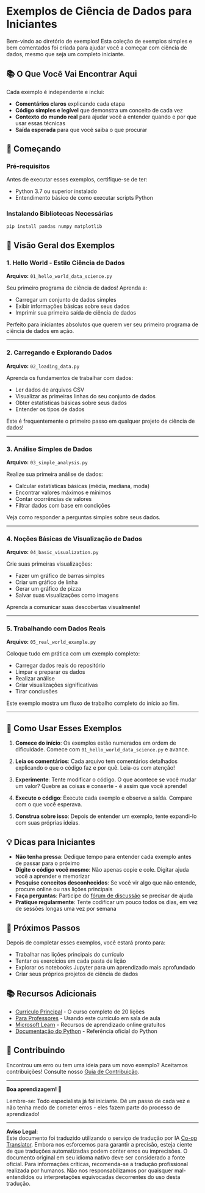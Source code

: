 <!--
CO_OP_TRANSLATOR_METADATA:
{
  "original_hash": "9bef7fd96c8f262339933117d9b3e342",
  "translation_date": "2025-10-03T13:01:06+00:00",
  "source_file": "examples/README.md",
  "language_code": "br"
}
-->
# Exemplos de Ciência de Dados para Iniciantes

Bem-vindo ao diretório de exemplos! Esta coleção de exemplos simples e bem comentados foi criada para ajudar você a começar com ciência de dados, mesmo que seja um completo iniciante.

## 📚 O Que Você Vai Encontrar Aqui

Cada exemplo é independente e inclui:
- **Comentários claros** explicando cada etapa
- **Código simples e legível** que demonstra um conceito de cada vez
- **Contexto do mundo real** para ajudar você a entender quando e por que usar essas técnicas
- **Saída esperada** para que você saiba o que procurar

## 🚀 Começando

### Pré-requisitos
Antes de executar esses exemplos, certifique-se de ter:
- Python 3.7 ou superior instalado
- Entendimento básico de como executar scripts Python

### Instalando Bibliotecas Necessárias
```bash
pip install pandas numpy matplotlib
```

## 📖 Visão Geral dos Exemplos

### 1. Hello World - Estilo Ciência de Dados
**Arquivo:** `01_hello_world_data_science.py`

Seu primeiro programa de ciência de dados! Aprenda a:
- Carregar um conjunto de dados simples
- Exibir informações básicas sobre seus dados
- Imprimir sua primeira saída de ciência de dados

Perfeito para iniciantes absolutos que querem ver seu primeiro programa de ciência de dados em ação.

---

### 2. Carregando e Explorando Dados
**Arquivo:** `02_loading_data.py`

Aprenda os fundamentos de trabalhar com dados:
- Ler dados de arquivos CSV
- Visualizar as primeiras linhas do seu conjunto de dados
- Obter estatísticas básicas sobre seus dados
- Entender os tipos de dados

Este é frequentemente o primeiro passo em qualquer projeto de ciência de dados!

---

### 3. Análise Simples de Dados
**Arquivo:** `03_simple_analysis.py`

Realize sua primeira análise de dados:
- Calcular estatísticas básicas (média, mediana, moda)
- Encontrar valores máximos e mínimos
- Contar ocorrências de valores
- Filtrar dados com base em condições

Veja como responder a perguntas simples sobre seus dados.

---

### 4. Noções Básicas de Visualização de Dados
**Arquivo:** `04_basic_visualization.py`

Crie suas primeiras visualizações:
- Fazer um gráfico de barras simples
- Criar um gráfico de linha
- Gerar um gráfico de pizza
- Salvar suas visualizações como imagens

Aprenda a comunicar suas descobertas visualmente!

---

### 5. Trabalhando com Dados Reais
**Arquivo:** `05_real_world_example.py`

Coloque tudo em prática com um exemplo completo:
- Carregar dados reais do repositório
- Limpar e preparar os dados
- Realizar análise
- Criar visualizações significativas
- Tirar conclusões

Este exemplo mostra um fluxo de trabalho completo do início ao fim.

---

## 🎯 Como Usar Esses Exemplos

1. **Comece do início**: Os exemplos estão numerados em ordem de dificuldade. Comece com `01_hello_world_data_science.py` e avance.

2. **Leia os comentários**: Cada arquivo tem comentários detalhados explicando o que o código faz e por quê. Leia-os com atenção!

3. **Experimente**: Tente modificar o código. O que acontece se você mudar um valor? Quebre as coisas e conserte - é assim que você aprende!

4. **Execute o código**: Execute cada exemplo e observe a saída. Compare com o que você esperava.

5. **Construa sobre isso**: Depois de entender um exemplo, tente expandi-lo com suas próprias ideias.

## 💡 Dicas para Iniciantes

- **Não tenha pressa**: Dedique tempo para entender cada exemplo antes de passar para o próximo
- **Digite o código você mesmo**: Não apenas copie e cole. Digitar ajuda você a aprender e memorizar
- **Pesquise conceitos desconhecidos**: Se você vir algo que não entende, procure online ou nas lições principais
- **Faça perguntas**: Participe do [fórum de discussão](https://github.com/microsoft/Data-Science-For-Beginners/discussions) se precisar de ajuda
- **Pratique regularmente**: Tente codificar um pouco todos os dias, em vez de sessões longas uma vez por semana

## 🔗 Próximos Passos

Depois de completar esses exemplos, você estará pronto para:
- Trabalhar nas lições principais do currículo
- Tentar os exercícios em cada pasta de lição
- Explorar os notebooks Jupyter para um aprendizado mais aprofundado
- Criar seus próprios projetos de ciência de dados

## 📚 Recursos Adicionais

- [Currículo Principal](../README.md) - O curso completo de 20 lições
- [Para Professores](../for-teachers.md) - Usando este currículo em sala de aula
- [Microsoft Learn](https://docs.microsoft.com/learn/) - Recursos de aprendizado online gratuitos
- [Documentação do Python](https://docs.python.org/3/) - Referência oficial do Python

## 🤝 Contribuindo

Encontrou um erro ou tem uma ideia para um novo exemplo? Aceitamos contribuições! Consulte nosso [Guia de Contribuição](../CONTRIBUTING.md).

---

**Boa aprendizagem! 🎉**

Lembre-se: Todo especialista já foi iniciante. Dê um passo de cada vez e não tenha medo de cometer erros - eles fazem parte do processo de aprendizado!

---

**Aviso Legal**:  
Este documento foi traduzido utilizando o serviço de tradução por IA [Co-op Translator](https://github.com/Azure/co-op-translator). Embora nos esforcemos para garantir a precisão, esteja ciente de que traduções automatizadas podem conter erros ou imprecisões. O documento original em seu idioma nativo deve ser considerado a fonte oficial. Para informações críticas, recomenda-se a tradução profissional realizada por humanos. Não nos responsabilizamos por quaisquer mal-entendidos ou interpretações equivocadas decorrentes do uso desta tradução.